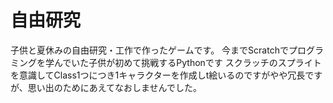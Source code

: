 #  自由研究
子供と夏休みの自由研究・工作で作ったゲームです。
今までScratchでプログラミングを学んでいた子供が初めて挑戦するPythonです
スクラッチのスプライトを意識してClass1つにつき1キャラクターを作成しt絵いるのですがやや冗長ですが、思い出のためにあえてなおしませんでした。
